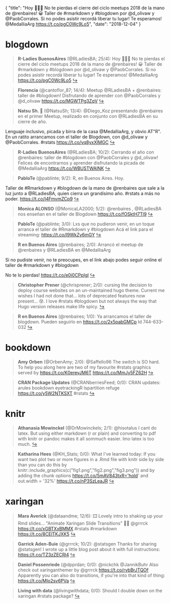 {
  "title": "Hoy 🎉✨🎊 No te pierdas el cierre del ciclo meetups 2018 de la mano de @renbaires! 😀 Taller de #rmarkdown y #blogdown por @d_olivaw y @PaobCorrales. Si no podes asistir recordá liberar tu lugar! Te esperamos! @MedalliaArg https://t.co/pgC0Wc9Lo5",
  "date": "2018-12-04"
}

# blogdown

> **R-Ladies BuenosAires** (@RLadiesBA; 25/4): Hoy 🎉✨🎊 No te pierdas el cierre del ciclo meetups 2018 de la mano de @renbaires! 😀 Taller de #rmarkdown y #blogdown por @d_olivaw y @PaobCorrales. Si no podes asistir recordá liberar tu lugar! Te esperamos! @MedalliaArg https://t.co/pgC0Wc9Lo5  [&#8618;](https://twitter.com/xieyihui/status/1069558224658071552)

<!-- -->


> **Florencia** (@cantoflor_87; 14/4): Meetup @RLadiesBA + @renbaires: taller de #blogdown! Disfrutando de aprender con @PaobCorrales y @d_olivaw https://t.co/MGWTPg3ZqV  [&#8618;](https://twitter.com/xieyihui/status/1069726696314675200)

<!-- -->


> **Natsu Sh. 💚** (@NatsuSh; 13/4): @Diego_Koz presentando @renbaires en el primer Meetup, realizado en conjunto con @RLadiesBA en su cierre de año.
>
Lenguaje inclusivo, picada y birra de la casa @MedalliaArg, y obvio AT"R".
En un ratito arrancamos con el taller de Blogdown, con @d_olivaw y @PaobCorrales.
#rstats https://t.co/yq8yxXlMGC  [&#8618;](https://twitter.com/xieyihui/status/1069717368899858432)

<!-- -->


> **R-Ladies BuenosAires** (@RLadiesBA; 10/2): Cerrando el año con @renbaires: taller de #blogdown con @PaobCorrales  y @d_olivaw! Felices de encontrarnos y aprender disfrutando la picada de @MedalliaArg https://t.co/WBUSTWAlNK  [&#8618;](https://twitter.com/xieyihui/status/1069728186383110144)

<!-- -->


> **PabloTe** (@pablinte; 9/2): R, en Buenos Aires. Hoy.
>
Taller de #Rmarkdown y #blogdown de la mano de @renbaires que sale a la luz junto a @RLadiesBA, quien cierra un grandísimo año. #rstats a más no poder. https://t.co/I4FmvmZCp9  [&#8618;](https://twitter.com/xieyihui/status/1069660446842593280)

<!-- -->


> **Monica ALONSO** (@MonicaLA2000; 5/2): @renbaires , @RLadiesBA nos enseñan en el taller de Blogdown https://t.co/fOSktH7Tl9  [&#8618;](https://twitter.com/xieyihui/status/1069720783973433344)

<!-- -->


> **PabloTe** (@pablinte; 3/0): Lxs que no pudieron venir, en un toque arranca el taller de #Rmarkdown y #blogdown 
Acá el link para el streaming: https://t.co/I9WkZy6mGY  [&#8618;](https://twitter.com/xieyihui/status/1069709253059977216)

<!-- -->


> **R en Buenos Aires** (@renbaires; 2/0): Arrancó el meetup de @renbaires y @RLadiesBA en @MedalliaArg
>
 Si no pudiste venir, no te preocupes, en el link abajo podes seguir online el taller de #rmarkdown y #blogdown 
>
No te lo pierdas! https://t.co/e0i0CPpIgI  [&#8618;](https://twitter.com/xieyihui/status/1069710898732896261)

<!-- -->


> **Christopher Prener** (@chrisprener; 2/0): cursing the decision to deploy course websites on an un-maintained hugo theme. Current me wishes I had not done that... lots of deprecated features now present... 😰. I love #rstats #blogdown but not always the way that Hugo version releases make life spicy.  [&#8618;](https://twitter.com/xieyihui/status/1069714896974176259)

<!-- -->


> **R en Buenos Aires** (@renbaires; 1/0): Ya arrancamos el taller de blogdown. Pueden seguirlo en  https://t.co/2x5pabGMCp 
Id 744-633-032  [&#8618;](https://twitter.com/xieyihui/status/1069721188371480576)

<!-- -->


# bookdown

> **Amy Orben** (@OrbenAmy; 2/0): @Saffello96 The switch is SO hard. To help you along here are two of my favourite #rstats graphics served by https://t.co/K0ereyJM6T https://t.co/MmJy5FZ62H  [&#8618;](https://twitter.com/xieyihui/status/1069513316618420225)

<!-- -->


> **CRAN Package Updates** (@CRANberriesFeed; 0/0): CRAN updates: arules bookdown eyetrackingR lspartition refuge https://t.co/y5W2NTKSXT #rstats  [&#8618;](https://twitter.com/xieyihui/status/1069728619075960838)

<!-- -->


# knitr

> **Athanasia Mowinckel** (@DrMowinckels; 2/1): @hisotalus I cant do latex. But using either markdown (r or plain) and converting to pdf with knitr or pandoc makes it all sommuch easier. Imo latex is too much.  [&#8618;](https://twitter.com/xieyihui/status/1069712134836289536)

<!-- -->


> **Katharina Hees** (@KH_Stats; 0/0): What I've learned today: If you want two plot two or more figures in a .Rmd file with knitr side by side than you can do this by
knitr::include_graphics(c("fig1.png","fig2.png","fig3.png")) 
and by adding the chunk options https://t.co/5mAV843txR='hold' and out.width = '32%' https://t.co/nP3SzLeaJR  [&#8618;](https://twitter.com/xieyihui/status/1069577003165237251)

<!-- -->


# xaringan

> **Mara Averick** (@dataandme; 12/6): 🎞 Lovely intro to shaking up your Rmd slides…
"Animate Xaringan Slide Transitions" 👨‍🎤 @grrrck 
https://t.co/xGBTXxBMMX #rstats #rmarkdown https://t.co/8CElTKJXK5  [&#8618;](https://twitter.com/xieyihui/status/1069790668690780160)

<!-- -->


> **Garrick Aden-Buie** (@grrrck; 10/2): @statsgen Thanks for sharing @statsgen! I wrote up a little blog post about it with full instructions: https://t.co/TZ3zZECRl4  [&#8618;](https://twitter.com/xieyihui/status/1069581991278985218)

<!-- -->


> **Daniel Possenriede** (@dpprdan; 0/0): @nickchk @JannikBuhr Also check out xaringanthemer by @grrrck https://t.co/rvbBrJTQOf
Apparently you can also do transitions, if you're into that kind of thing: https://t.co/MIo2sv6PVa  [&#8618;](https://twitter.com/xieyihui/status/1069699859148627968)

<!-- -->


> **Living with data** (@livingwithdata; 0/0): Should I double down on the xaringan #rstats package?  [&#8618;](https://twitter.com/xieyihui/status/1069587549025267712)

<!-- -->


